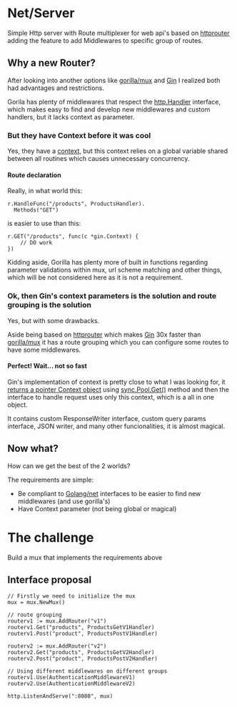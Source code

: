 # Net/Server
Simple Http server with Route multiplexer for web api's based on [httprouter](https://github.com/julienschmidt/httprouter) adding the feature to add Middlewares to specific group of routes.

## Why a new Router?
After looking into another options like [gorilla/mux](https://github.com/gorilla/mux) and [Gin](https://github.com/gin-gonic/gin) I realized both had advantages and restrictions.

Gorila has plenty of middlewares that respect the [http.Handler](https://golang.org/pkg/net/http/#Handler) interface, which makes easy to find and develop new middlewares and custom handlers, but it lacks context as parameter.

### But they have Context before it was cool
Yes, they have a [context](https://github.com/gorilla/context), but this context relies on a global variable shared between all routines which causes unnecessary concurrency.

#### Route declaration
Really, in what world this:

``` golang
r.HandleFunc("/products", ProductsHandler).
  Methods("GET")
```

is easier to use than this:

``` golang
r.GET("/products", func(c *gin.Context) {
	// DO work
})
```

Kidding aside, Gorilla has plenty more of built in functions regarding parameter validations within mux, url scheme matching and other things, which will be not considered here as it is not a requirement.

### Ok, then Gin's context parameters is the solution and route grouping is the solution
Yes, but with some drawbacks.

Aside being based on [httprouter](https://github.com/julienschmidt/httprouter) which makes [Gin](https://github.com/gin-gonic/gin) 30x faster than [gorilla/mux](https://github.com/gorilla/mux) it has a route grouping which you can configure some routes to have some middlewares.

#### Perfect! Wait... not so fast
Gin's implementation of context is pretty close to what I was looking for, it [returns a pointer Context object](https://github.com/gin-gonic/gin/blob/master/gin.go#L320) using [sync.Pool.Get()](https://golang.org/pkg/sync/#Pool) method and then the interface to handle request uses only this context, which is a all in one object.

It contains custom ResponseWriter interface, custom query params interface, JSON writer, and many other funcionalities, it is almost magical.

## Now what?
How can we get the best of the 2 worlds?

The requirements are simple:
* Be compliant to [Golang/net](https://golang.org/pkg/net/http) interfaces to be easier to find new middlewares (and use gorilla's)
* Have Context parameter (not being global or magical)

# The challenge
Build a mux that implements the requirements above

## Interface proposal

``` golang
// Firstly we need to initialize the mux
mux = mux.NewMux()

// route grouping
routerv1 := mux.AddRouter("v1")
routerv1.Get("products", ProductsGetV1Handler)
routerv1.Post("product", ProductsPostV1Handler)

routerv2 := mux.AddRouter("v2")
routerv2.Get("products", ProductsGetV2Handler)
routerv2.Post("product", ProductsPostV2Handler)

// Using different middlewares on different groups
routerv1.Use(AuthenticationMiddlewareV1)
routerv2.Use(AuthenticationMiddlewareV2)

http.ListenAndServe(":8080", mux)

```
